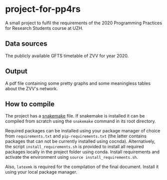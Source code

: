 # project-for-pp4rs

A small project to fulfil the requirements of the 2020 Programming Practices for Research Students course at UZH.

## Data sources

The publicly available GFTS timetable of ZVV for year 2020.

## Output

A pdf file containing some pretty graphs and some meaningless tables about the ZVV's network.

## How to compile

The project has a [snakemake](https://snakemake.readthedocs.io/en/stable/) file. If snakemake is installed it can be compiled from scratch using the `snakemake` command in its root directory.

Required packages can be installed using your package manager of choice from `requirements.txt` and `pip-requirements.txt` (the latter contains packages that can not be currently installed using cocnda). Alternatively, the script `install_requirements.sh` is provided to install all required packages locally in the project folder using conda. Install requirements and activate the environment using `source install_requirements.sh`.

 Also, `latexmk` is required for the compilation of the final document. Install it using your local package manager.
